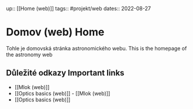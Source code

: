 up:: [[Home (web)]]
tags:: #projekt/web
dates:: 2022-08-27

# Domov (web) <en>Home</en>

Tohle je domovská stránka astronomického webu.
<en>This is the homepage of the astronomy web</en>

## Důležité odkazy <en>Important links</en>

- [[Mlok (web)]]
- [[Optics basics (web)]]
  <en>- [[Mlok (web)]]
- [[Optics basics (web)]]</en>
